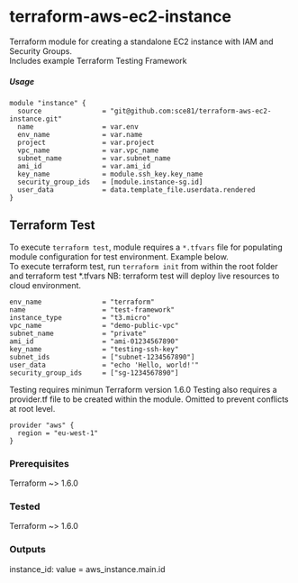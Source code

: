 # terraform-aws-ec2-instance
Terraform module for creating a standalone EC2 instance with IAM and Security Groups.  
Includes example Terraform Testing Framework



##### Usage

    module "instance" {
      source               = "git@github.com:sce81/terraform-aws-ec2-instance.git"
      name                 = var.env
      env_name             = var.name
      project              = var.project
      vpc_name             = var.vpc_name
      subnet_name          = var.subnet_name
      ami_id               = var.ami_id
      key_name             = module.ssh_key.key_name
      security_group_ids   = [module.instance-sg.id]
      user_data            = data.template_file.userdata.rendered
    }


## Terraform Test
To execute `terraform test`, module requires a `*.tfvars` file for populating module configuration for test environment. Example below.  
To execute terraform test, run `terraform init` from within the root folder and terraform test *.tfvars
NB: terraform test will deploy live resources to cloud environment.

    env_name               = "terraform"
    name                   = "test-framework"
    instance_type          = "t3.micro"
    vpc_name               = "demo-public-vpc"
    subnet_name            = "private"
    ami_id                 = "ami-01234567890"
    key_name               = "testing-ssh-key"
    subnet_ids             = ["subnet-1234567890"]
    user_data              = "echo 'Hello, world!'"
    security_group_ids     = ["sg-1234567890"]

Testing requires minimun Terraform version 1.6.0
Testing also requires a provider.tf file to be created within the module. Omitted to prevent conflicts at root level. 


    provider "aws" {
      region = "eu-west-1"
    }

### Prerequisites

Terraform ~> 1.6.0

### Tested

Terraform ~> 1.6.0

### Outputs

instance_id: value = aws_instance.main.id